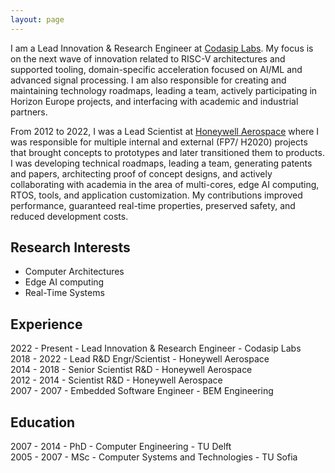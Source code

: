 ```yaml
---
layout: page
---
```


I am a Lead Innovation & Research Engineer at <a href="https://codasip.com/labs/" target="_blank">Codasip Labs</a>. My focus is on the next wave of innovation related to RISC-V architectures and supported tooling, domain-specific acceleration focused on AI/ML and advanced signal processing. I am also responsible for creating and maintaining technology roadmaps, leading a team, actively participating in Horizon Europe projects, and interfacing with academic and industrial partners.

From 2012 to 2022, I was a Lead Scientist at <a href="http://aerospace.honeywell.com/" target="_blank">Honeywell Aerospace</a> where I was responsible for multiple internal and external (FP7/ H2020) projects that brought concepts to prototypes and later transitioned them to products. I was developing technical roadmaps, leading a team, generating patents and papers, architecting proof of concept designs, and actively collaborating with academia in the area of multi-cores, edge AI computing, RTOS, tools, and application customization. My contributions improved performance, guaranteed real-time properties, preserved safety, and reduced development costs.



## Research Interests
* Computer Architectures
* Edge AI computing
* Real-Time Systems 



## Experience
2022 - Present - Lead Innovation & Research Engineer - Codasip Labs<br>
2018 - 2022 - Lead R&D Engr/Scientist  - Honeywell Aerospace <br>
2014 - 2018 - Senior Scientist R&D - Honeywell Aerospace <br>
2012 - 2014 - Scientist R&D - Honeywell Aerospace <br>
2007 - 2007 - Embedded Software Engineer - BEM Engineering <br>

## Education
2007 - 2014 - PhD - Computer Engineering - TU Delft <br>
2005 - 2007 - MSc - Computer Systems and Technologies - TU Sofia <br>

